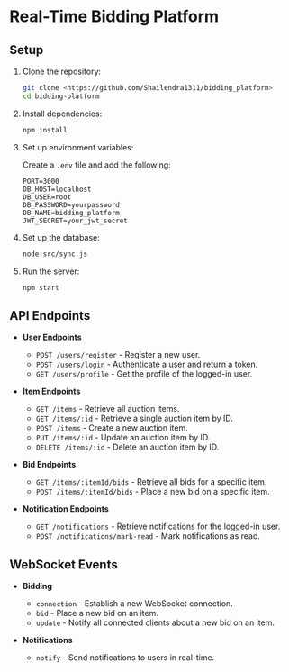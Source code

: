 
# Real-Time Bidding Platform

## Setup

1. Clone the repository:

    ```sh
    git clone <https://github.com/Shailendra1311/bidding_platform>
    cd bidding-platform
    ```

2. Install dependencies:

    ```sh
    npm install
    ```

3. Set up environment variables:

    Create a `.env` file and add the following:

    ```env
    PORT=3000
    DB_HOST=localhost
    DB_USER=root
    DB_PASSWORD=yourpassword
    DB_NAME=bidding_platform
    JWT_SECRET=your_jwt_secret
    ```

4. Set up the database:

    ```sh
    node src/sync.js
    ```

5. Run the server:

    ```sh
    npm start
    ```

## API Endpoints

- **User Endpoints**
    - `POST /users/register` - Register a new user.
    - `POST /users/login` - Authenticate a user and return a token.
    - `GET /users/profile` - Get the profile of the logged-in user.

- **Item Endpoints**
    - `GET /items` - Retrieve all auction items.
    - `GET /items/:id` - Retrieve a single auction item by ID.
    - `POST /items` - Create a new auction item.
    - `PUT /items/:id` - Update an auction item by ID.
    - `DELETE /items/:id` - Delete an auction item by ID.

- **Bid Endpoints**
    - `GET /items/:itemId/bids` - Retrieve all bids for a specific item.
    - `POST /items/:itemId/bids` - Place a new bid on a specific item.

- **Notification Endpoints**
    - `GET /notifications` - Retrieve notifications for the logged-in user.
    - `POST /notifications/mark-read` - Mark notifications as read.

## WebSocket Events

- **Bidding**
    - `connection` - Establish a new WebSocket connection.
    - `bid` - Place a new bid on an item.
    - `update` - Notify all connected clients about a new bid on an item.

- **Notifications**
    - `notify` - Send notifications to users in real-time.
